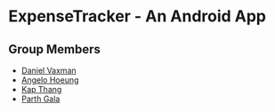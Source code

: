 # ExpenseTracker - An Android App

## Group Members

- [Daniel Vaxman](https://github.com/Dvaxinator)
- [Angelo Hoeung](https://github.com/angelohoeung)
- [Kap Thang](https://github.com/thangk)
- [Parth Gala](https://github.com/parth-galaaa)
